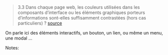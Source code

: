<!-- .slide: class="quote-slide" -->

> 3.3 Dans chaque page web, les couleurs utilisées dans les composants d’interface ou les éléments graphiques porteurs d’informations sont-elles suffisamment contrastées (hors cas particuliers) ?
> [source](https://accessibilite.numerique.gouv.fr/methode/criteres-et-tests/#3.3)

On parle ici des éléments interactifs, un bouton, un lien, ou même un menu, une modal ...

Notes:
